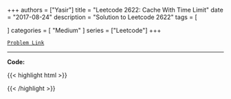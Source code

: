 
+++
authors = ["Yasir"]
title = "Leetcode 2622: Cache With Time Limit"
date = "2017-08-24"
description = "Solution to Leetcode 2622"
tags = [
    
]
categories = [
    "Medium"
]
series = ["Leetcode"]
+++



[`Problem Link`](https://leetcode.com/problems/cache-with-time-limit/description/)

---

**Code:**

{{< highlight html >}}

{{< /highlight >}}

